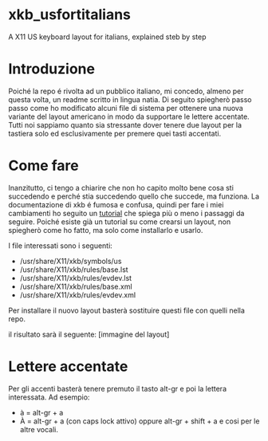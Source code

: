 # xkb_usfortitalians
A X11 US keyboard layout for italians, explained steb by step

# Introduzione
Poiché la repo é rivolta ad un pubblico italiano, mi concedo, almeno per questa volta, un readme scritto in lingua natia.
Di seguito spiegherò passo passo come ho modificato alcuni file di sistema per ottenere una nuova variante del layout americano in modo da supportare le lettere accentate. Tutti noi sappiamo quanto sia stressante dover tenere due layout per la tastiera solo ed esclusivamente per premere quei tasti accentati.

# Come fare
Inanzitutto, ci tengo a chiarire che non ho capito molto bene cosa sti succedendo e perché stia succedendo quello che succede, ma funziona. La documentazione di xkb é fumosa e confusa, quindi per fare i miei cambiamenti ho seguito un [tutorial](https://rlog.rgtti.com/2014/05/01/how-to-modify-a-keyboard-layout-in-linux/) che spiega più o meno i passaggi da seguire.
Poiché esiste già un tutorial su come crearsi un layout, non spiegherò come ho fatto, ma solo come installarlo e usarlo.

I file interessati sono i seguenti:
* /usr/share/X11/xkb/symbols/us
* /usr/share/X11/xkb/rules/base.lst
* /usr/share/X11/xkb/rules/evdev.lst
* /usr/share/X11/xkb/rules/base.xml
* /usr/share/X11/xkb/rules/evdev.xml

Per installare il nuovo layout basterà sostituire questi file con quelli nella repo.

il risultato sarà il seguente:
[immagine del layout]

# Lettere accentate
Per gli accenti basterà tenere premuto il tasto alt-gr e poi la lettera interessata. Ad esempio:
* à = alt-gr + a
* À = alt-gr + a (con caps lock attivo) oppure alt-gr + shift + a
e cosi per le altre vocali.
